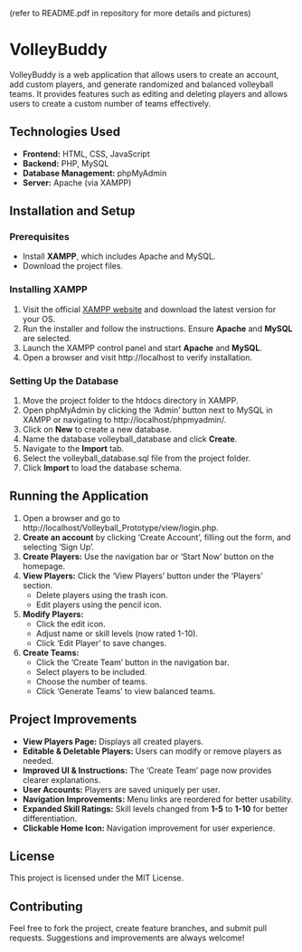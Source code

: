 (refer to README.pdf in repository for more details and pictures)
# VolleyBuddy

VolleyBuddy is a web application that allows users to create an account, add custom players, and generate randomized and balanced volleyball teams. It provides features such as editing and deleting players and allows users to create a custom number of teams effectively.

## Technologies Used
- **Frontend:** HTML, CSS, JavaScript
- **Backend:** PHP, MySQL
- **Database Management:** phpMyAdmin
- **Server:** Apache (via XAMPP)

## Installation and Setup

### Prerequisites
- Install **XAMPP**, which includes Apache and MySQL.
- Download the project files.

### Installing XAMPP
1. Visit the official [XAMPP website](https://www.apachefriends.org/index.html) and download the latest version for your OS.
2. Run the installer and follow the instructions. Ensure **Apache** and **MySQL** are selected.
3. Launch the XAMPP control panel and start **Apache** and **MySQL**.
4. Open a browser and visit http://localhost to verify installation.

### Setting Up the Database
1. Move the project folder to the htdocs directory in XAMPP.
2. Open phpMyAdmin by clicking the ‘Admin’ button next to MySQL in XAMPP or navigating to http://localhost/phpmyadmin/.
3. Click on **New** to create a new database.
4. Name the database volleyball_database and click **Create**.
5. Navigate to the **Import** tab.
6. Select the volleyball_database.sql file from the project folder.
7. Click **Import** to load the database schema.

## Running the Application
1. Open a browser and go to http://localhost/Volleyball_Prototype/view/login.php.
2. **Create an account** by clicking ‘Create Account’, filling out the form, and selecting ‘Sign Up’.
3. **Create Players:** Use the navigation bar or ‘Start Now’ button on the homepage.
4. **View Players:** Click the ‘View Players’ button under the ‘Players’ section.
   - Delete players using the trash icon.
   - Edit players using the pencil icon.
5. **Modify Players:**
   - Click the edit icon.
   - Adjust name or skill levels (now rated 1-10).
   - Click ‘Edit Player’ to save changes.
6. **Create Teams:**
   - Click the ‘Create Team’ button in the navigation bar.
   - Select players to be included.
   - Choose the number of teams.
   - Click ‘Generate Teams’ to view balanced teams.

## Project Improvements
- **View Players Page:** Displays all created players.
- **Editable & Deletable Players:** Users can modify or remove players as needed.
- **Improved UI & Instructions:** The ‘Create Team’ page now provides clearer explanations.
- **User Accounts:** Players are saved uniquely per user.
- **Navigation Improvements:** Menu links are reordered for better usability.
- **Expanded Skill Ratings:** Skill levels changed from **1-5** to **1-10** for better differentiation.
- **Clickable Home Icon:** Navigation improvement for user experience.

## License
This project is licensed under the MIT License.

## Contributing
Feel free to fork the project, create feature branches, and submit pull requests. Suggestions and improvements are always welcome!
